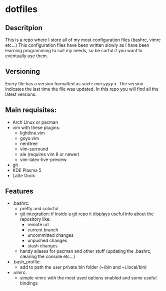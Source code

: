 # dotfiles
## Descritpion
This is a repo where I store all of my most configuration files (bashrc, vimrc etc...)
This configuration files have been written slowly as I have been learning programming to suit my needs, so be carful if you want to eventually use them.
## Versioning
Every file has a version formatted as such: *mm.yyyy.x*. The version indicates the last time the file was updated. In this repo you will find all the latest versions.
## Main requisites:
- Arch Linux or pacman
- vim with these plugins:
	- lightline.vim
	- goyo.vim
	- nerdtree
	- vim-surround
	- ale (requires vim 8 or newer)
	- vim-latex-live-preview
- git
- KDE Plasma 5
- Latte Dock
## Features
- .bashrc:
	- pretty and colorful
	- git integration: if inside a git repo it displays useful info about the repository like:
		- remote url
		- current branch
		- uncommitted changes
		- unpushed changes
		- stash changes
	- handy aliases for pacman and other stuff (updating the .bashrc, clearing the console etc...)
- .bash_profile:
	- add to path the user private bin folder (~/bin and ~/.local/bin)
- .vimrc:
	- simple vimrc with the most used options enabled and some useful bindings
